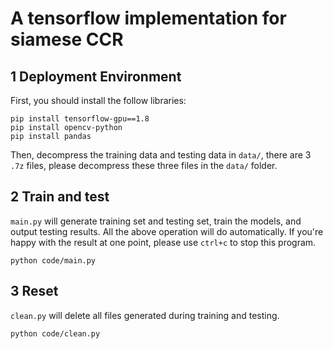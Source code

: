 # A tensorflow implementation for siamese CCR

## 1 Deployment Environment
First, you should install the follow libraries:
```
pip install tensorflow-gpu==1.8
pip install opencv-python
pip install pandas
```
Then, decompress the training data and testing data in `data/`, there are 3 `.7z` files, please decompress these three files in the `data/` folder.

## 2 Train and test
`main.py` will generate training set and testing set, train the models, and output testing results. All the above operation will do automatically. If you're happy with the result at one point, please use `ctrl+c` to stop this program.
```
python code/main.py
```

## 3 Reset
`clean.py` will delete all files generated during training and testing.
```
python code/clean.py
```
